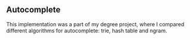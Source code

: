 ## Autocomplete
This implementation was a part of my degree project, where I compared different algorithms for autocomplete: trie, hash table and ngram.
